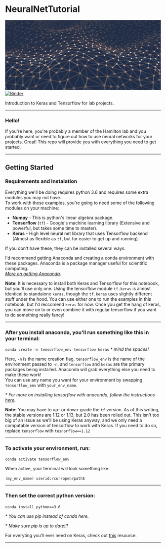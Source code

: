 # NeuralNetTutorial

![web net](figures/web.jpeg)
[![Binder](https://mybinder.org/badge_logo.svg)](https://mybinder.org/v2/gh/HamiltonLabUT/NeuralNetTutorial.git/master)

Introduction to Keras and Tensorflow for lab projects.
*****
### Hello! 

If you're here, you're probably a member of the Hamilton lab and you probably want or need to figure out how to use neural networks for your projects. Great! This repo will provide you with everything you need to get started. 

*****

## Getting Started 

### Requirements and Instalation 

Everything we'll be doing requires python 3.6 and requires some extra modules you may not have.  
To work with these examples, you're going to need some of the following modules on your machine:

* __Numpy__ - This is python's linear algebra package.
* __Tensorflow__ (`tf`) - Google's machine learning library (Extensive and powerful, but takes some time to master).
* __Keras__ - High level neural net library that uses Tensorflow backend (Almost as flexible as `tf`, but far easier to get up and running).

If you don't have these, they can be installed several ways.

I'd recommend getting Anaconda and creating a conda environment with these packages. Anaconda is a package manager useful for scientific computing.  
_[More on getting Anaconda](https://www.anaconda.com/distribution/)._

**Note:** It is necessary to install both Keras and Tensorflow for this notebook, but you'll use only one. Using the tensorflow module `tf.keras`  is almost identical to standalone `keras`, though the `tf.keras` uses slightly different stuff under the hood. You can use either one to run the examples in this notebook, but I'd reccomend `keras` for now.  Once you get the hang of keras, you can move on to or even combine it with regular tensorflow if you want to do something really fancy! 
*****
### After you install anaconda, you'll run something like this in your terminal:  
`conda create -n tensorflow_env tensorflow keras`   _* mind the spaces!_   
   
Here, `-n` is the name creation flag, `tensorflow_env` is the name of the environment passed to `-n`, and `tensorflow` and `keras` are the primary packages being installed. Anaconda will grab everything else you need to make these work!  
You can use any name you want for your environment by swapping `tensorflow_env` with `your_env_name`.

_* For more on installing tensorflow with anaconda, follow the instructions [here](https://www.anaconda.com/tensorflow-in-anaconda/)._ 

__Note:__ You may have to up- or down-grade the `tf` version. As of this writing, the stable versions are 1.12 or 1.13, but 2.0 has been rolled out. This isn't too big of an issue as we'll be using Keras anyway, and we only need a compatable version of tensorflow to work with Keras.  If you need to do so, replace `tensorflow` with `tesnorflow==1.12`  
*****
### To activate your environment, run:  
`conda activate tensorflow_env`
  
When active, your terminal will look something like:  
    
`(my_env_name) userid:/cur/open/path$` 
*****
### Then set the correct python version:  

`conda install python==3.6`  

_* You can use pip instead of conda here._
    
_* Make sure pip is up to date!!!_

For everyting you'll ever need on Keras, check out [this](https://keras.io/) resource.

*****
